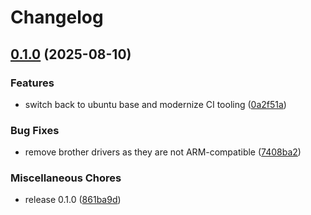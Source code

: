 # Changelog

## [0.1.0](https://github.com/axolotlcloud/cups-avahi-airprint/compare/v0.1.0...v0.1.0) (2025-08-10)


### Features

* switch back to ubuntu base and modernize CI tooling ([0a2f51a](https://github.com/axolotlcloud/cups-avahi-airprint/commit/0a2f51a8c31bd1c1706bdc41dd1ab5259578a645))


### Bug Fixes

* remove brother drivers as they are not ARM-compatible ([7408ba2](https://github.com/axolotlcloud/cups-avahi-airprint/commit/7408ba213e8789b7dfe252c657b5191942834b1e))


### Miscellaneous Chores

* release 0.1.0 ([861ba9d](https://github.com/axolotlcloud/cups-avahi-airprint/commit/861ba9dce5f2c45a71b5e3b1ba9733f93222de31))
